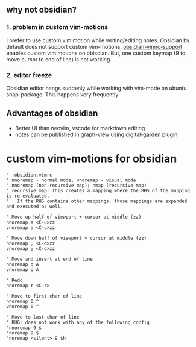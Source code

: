 ## why not obsidian?

### 1. problem in custom vim-motions

I prefer to use custom vim motion while writing/editing notes.
Obsidian by default does not support custom vim-motions.
[obsidian-vimrc-support](https://github.com/esm7/obsidian-vimrc-support) enables custom vim motions on obisdian.
But, one custom keymap (9 to move cursor to end of line) is not working.

### 2. editor freeze

Obsidian editor hangs suddenly while working with vim-mode on ubuntu snap-package.
This happens very frequently

## Advantages of obsidian

- Better UI than neovim, vscode for markdown editing
- notes can be published in graph-view using [digital-garden](https://github.com/oleeskild/obsidian-digital-garden) plugin

# custom vim-motions for obsidian

```vimrc
" .obsidian.vimrc
" nnoremap - normal mode; vnoremap - visual mode
" nnoremap (non-recursive map); nmap (recursive map)
" recursive map: This creates a mapping where the RHS of the mapping is re-evaluated.
"   If the RHS contains other mappings, those mappings are expanded and executed as well.

" Move up half of viewport + cursor at middle (zz)
nnoremap a <C-u>zz
vnoremap a <C-u>zz

" Move down half of viewport + cursor at middle (zz)
nnoremap ; <C-d>zz
vnoremap ; <C-d>zz

" Move and insert at end of line
nnoremap q A
vnoremap q A

" Redo
nnoremap r <C-r>

" Move to first char of line
nnoremap 0 ^
vnoremap 0 ^

" Move to last char of line
" BUG: does not work with any of the following config
"nnoremap 9 $
"noremap 9 $
"noremap <silent> 9 $h
```
